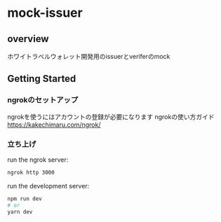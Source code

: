 # mock-issuer

## overview
ホワイトラベルウォレット開発用のissuerとveriferのmock

## Getting Started

### ngrokのセットアップ
ngrokを使うにはアカウントの登録が必要になります
ngrokの使い方ガイド
https://kakechimaru.com/ngrok/

### 立ち上げ
run the ngrok server:
```bash
ngrok http 3000
```
run the development server:

```bash
npm run dev
# or
yarn dev
```
